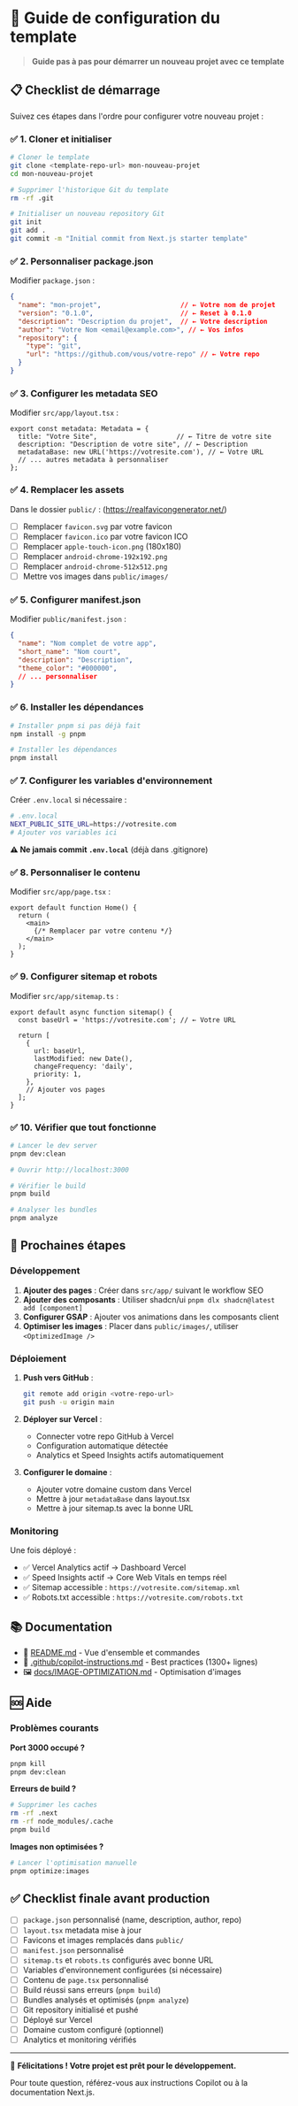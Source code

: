 # 🚀 Guide de configuration du template

> **Guide pas à pas pour démarrer un nouveau projet avec ce template**

## 📋 Checklist de démarrage

Suivez ces étapes dans l'ordre pour configurer votre nouveau projet :

### ✅ 1. Cloner et initialiser

```bash
# Cloner le template
git clone <template-repo-url> mon-nouveau-projet
cd mon-nouveau-projet

# Supprimer l'historique Git du template
rm -rf .git

# Initialiser un nouveau repository Git
git init
git add .
git commit -m "Initial commit from Next.js starter template"
```

### ✅ 2. Personnaliser package.json

Modifier `package.json` :

```json
{
  "name": "mon-projet",                    // ← Votre nom de projet
  "version": "0.1.0",                      // ← Reset à 0.1.0
  "description": "Description du projet",  // ← Votre description
  "author": "Votre Nom <email@example.com>", // ← Vos infos
  "repository": {
    "type": "git",
    "url": "https://github.com/vous/votre-repo" // ← Votre repo
  }
}
```

### ✅ 3. Configurer les metadata SEO

Modifier `src/app/layout.tsx` :

```tsx
export const metadata: Metadata = {
  title: "Votre Site",                    // ← Titre de votre site
  description: "Description de votre site", // ← Description
  metadataBase: new URL('https://votresite.com'), // ← Votre URL
  // ... autres metadata à personnaliser
};
```

### ✅ 4. Remplacer les assets

Dans le dossier `public/` :
(https://realfavicongenerator.net/)

- [ ] Remplacer `favicon.svg` par votre favicon
- [ ] Remplacer `favicon.ico` par votre favicon ICO
- [ ] Remplacer `apple-touch-icon.png` (180x180)
- [ ] Remplacer `android-chrome-192x192.png`
- [ ] Remplacer `android-chrome-512x512.png`
- [ ] Mettre vos images dans `public/images/`

### ✅ 5. Configurer manifest.json

Modifier `public/manifest.json` :

```json
{
  "name": "Nom complet de votre app",
  "short_name": "Nom court",
  "description": "Description",
  "theme_color": "#000000",
  // ... personnaliser
}
```

### ✅ 6. Installer les dépendances

```bash
# Installer pnpm si pas déjà fait
npm install -g pnpm

# Installer les dépendances
pnpm install
```

### ✅ 7. Configurer les variables d'environnement

Créer `.env.local` si nécessaire :

```bash
# .env.local
NEXT_PUBLIC_SITE_URL=https://votresite.com
# Ajouter vos variables ici
```

**⚠️ Ne jamais commit `.env.local`** (déjà dans .gitignore)

### ✅ 8. Personnaliser le contenu

Modifier `src/app/page.tsx` :

```tsx
export default function Home() {
  return (
    <main>
      {/* Remplacer par votre contenu */}
    </main>
  );
}
```

### ✅ 9. Configurer sitemap et robots

Modifier `src/app/sitemap.ts` :

```tsx
export default async function sitemap() {
  const baseUrl = 'https://votresite.com'; // ← Votre URL
  
  return [
    {
      url: baseUrl,
      lastModified: new Date(),
      changeFrequency: 'daily',
      priority: 1,
    },
    // Ajouter vos pages
  ];
}
```

### ✅ 10. Vérifier que tout fonctionne

```bash
# Lancer le dev server
pnpm dev:clean

# Ouvrir http://localhost:3000

# Vérifier le build
pnpm build

# Analyser les bundles
pnpm analyze
```

## 🎯 Prochaines étapes

### Développement

1. **Ajouter des pages** : Créer dans `src/app/` suivant le workflow SEO
2. **Ajouter des composants** : Utiliser shadcn/ui `pnpm dlx shadcn@latest add [component]`
3. **Configurer GSAP** : Ajouter vos animations dans les composants client
4. **Optimiser les images** : Placer dans `public/images/`, utiliser `<OptimizedImage />`

### Déploiement

1. **Push vers GitHub** :
   ```bash
   git remote add origin <votre-repo-url>
   git push -u origin main
   ```

2. **Déployer sur Vercel** :
   - Connecter votre repo GitHub à Vercel
   - Configuration automatique détectée
   - Analytics et Speed Insights actifs automatiquement

3. **Configurer le domaine** :
   - Ajouter votre domaine custom dans Vercel
   - Mettre à jour `metadataBase` dans layout.tsx
   - Mettre à jour sitemap.ts avec la bonne URL

### Monitoring

Une fois déployé :
- ✅ Vercel Analytics actif → Dashboard Vercel
- ✅ Speed Insights actif → Core Web Vitals en temps réel
- ✅ Sitemap accessible : `https://votresite.com/sitemap.xml`
- ✅ Robots.txt accessible : `https://votresite.com/robots.txt`

## 📚 Documentation

- 📖 [README.md](./README.md) - Vue d'ensemble et commandes
- 📝 [.github/copilot-instructions.md](./.github/copilot-instructions.md) - Best practices (1300+ lignes)
- 🖼️ [docs/IMAGE-OPTIMIZATION.md](./docs/IMAGE-OPTIMIZATION.md) - Optimisation d'images

## 🆘 Aide

### Problèmes courants

**Port 3000 occupé ?**
```bash
pnpm kill
pnpm dev:clean
```

**Erreurs de build ?**
```bash
# Supprimer les caches
rm -rf .next
rm -rf node_modules/.cache
pnpm build
```

**Images non optimisées ?**
```bash
# Lancer l'optimisation manuelle
pnpm optimize:images
```

## ✅ Checklist finale avant production

- [ ] `package.json` personnalisé (name, description, author, repo)
- [ ] `layout.tsx` metadata mise à jour
- [ ] Favicons et images remplacés dans `public/`
- [ ] `manifest.json` personnalisé
- [ ] `sitemap.ts` et `robots.ts` configurés avec bonne URL
- [ ] Variables d'environnement configurées (si nécessaire)
- [ ] Contenu de `page.tsx` personnalisé
- [ ] Build réussi sans erreurs (`pnpm build`)
- [ ] Bundles analysés et optimisés (`pnpm analyze`)
- [ ] Git repository initialisé et pushé
- [ ] Déployé sur Vercel
- [ ] Domaine custom configuré (optionnel)
- [ ] Analytics et monitoring vérifiés

---

🎉 **Félicitations ! Votre projet est prêt pour le développement.**

Pour toute question, référez-vous aux instructions Copilot ou à la documentation Next.js.
